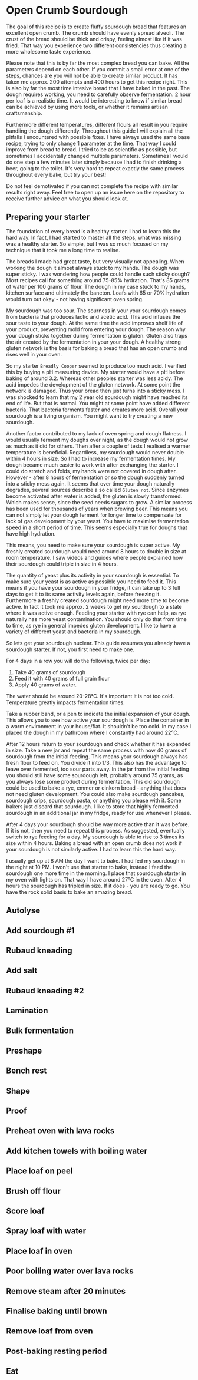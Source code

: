 # Open Crumb Sourdough

The goal of this recipe is to create fluffy sourdough bread that features an
excellent open crumb. The crumb should have evenly spread alveoli. The crust
of the bread should be thick and crispy, feeling almost like if it was fried.
That way you experience two different consistencies thus creating a more
wholesome taste experience.

Please note that this is by far the most complex bread you can bake. All the
parameters depend on each other. If you commit a small error at one of the steps,
chances are you will not be able to create similar product. It has taken me
approx. 200 attempts and 400 hours to get this recipe right. This is also by
far the most time intesive bread that I have baked in the past. The dough
requires working, you need to carefully observe fermentation. 2 hour per loaf
is a realistic time. It would be interesting to know if similar bread can be
achieved by using more tools, or whether it remains artisan craftsmanship.

Furthermore different temperatures, different flours all result in you require
handling the dough differently. Throughout this guide I will explain all
the pitfalls I encountered with possible fixes. I have always used the same
base recipe, trying to only change 1 parameter at the time. That way I could
improve from bread to bread. I tried to be as scientific as possible, but
sometimes I accidentally changed multiple parameters. Sometimes I would do one
step a few minutes later simply because I had to finish drinking a beer, going
to the toilet. It's very hard to repeat exactly the same process throughout
every bake, but try your best!

Do not feel demotivated if you can not complete the recipe with similar results
right away. Feel free to open up an issue here on the repository to receive
further advice on what you should look at.

## Preparing your starter

The foundation of every bread is a healthy starter. I had to learn this the
hard way. In fact, I had started to master all the steps, what was missing was
a healthy starter. So simple, but I was so much focused on my technique that it
took me a long time to realise.

The breads I made had great taste, but very visually not appealing.
When working the dough it almost always stuck to my hands. The dough was super
sticky. I was wondering how people could handle such sticky dough? Most
recipes call for something around 75-85% hydration. That's 85 grams of water
per 100 grams of flour. The dough in my case stuck to my hands, kitchen
surface and ultimately the baneton. Loafs with 65 or 70% hydration would turn
out okay - not having significant oven spring.

My sourdough was too sour. The sourness in your your sourdough comes from
bacteria that produces lactic and acetic acid. This acid infuses the sour
taste to your dough. At the same time the acid improves shelf life of your
product, preventing mold from entering your dough. The reason why your dough
sticks together during fermentation is gluten. Gluten also traps the air
created by the fermentation in your your dough. A healthy strong gluten
network is the basis for baking a bread that has an open crumb and rises well
in your oven.

So my starter `Breadly Cooper` seemed to produce too much acid. I verified
this by buying a pH measuring device. My starter would have a pH before baking
of around 3.2. Whereas other peoples starter was less acidy. The acid impedes
the development of the gluten network. At some point the network is damaged.
Thus your bread then just turns into a sticky mess. I was shocked to learn
that my 2 year old sourdough might have reached its end of life. But that is
normal. You might at some point have added different bacteria. That bacteria
ferments faster and creates more acid. Overall your sourdough is a living
organism. You might want to try creating a new sourdough.

Another factor contributed to my lack of oven spring and dough flatness. I
would usually ferment my doughs over night, as the dough would not grow as
much as it did for others. Then after a couple of tests I realised a warmer
temperature is beneficial. Regardless, my sourdough would never double within
4 hours in size. So I had to increase my fermentation times. My dough became
much easier to work with after exchanging the starter. I could do stretch and
folds, my hands were not covered in dough after. However - after 8 hours of
fermentation or so the dough suddenly turned into a sticky mess again. It
seems that over time your dough naturally degrades, several sources describe a
so called `Gluten rot`. Since enzymes become activated after water is added,
the gluten is slowly transformed. Which makes sense, since the seed needs
sugars to grow. A similar process has been used for thousands of years when
brewing beer. This means you can not simply let your dough ferment for longer
time to compensate for lack of gas development by your yeast. You have to
maximise fermentation speed in a short period of time. This seems especially
true for doughs that have high hydration.

This means, you need to make sure your sourdough is super active. My freshly
created sourdough would need around 8 hours to double in size at room
temperature. I saw videos and guides where people explained how their
sourdough could triple in size in 4 hours.

The quantity of yeast plus its activity in your sourdough is essential.
To make sure your yeast is as active as possible you need to feed it. This
means if you have your sourdough in your fridge, it can take up to 3 full days
to get it to its same activity levels again, before freezing it. Furthermore a
freshly created sourdough might need more time to become active. In fact it
took me approx. 2 weeks to get my sourdough to a state where it was active
enough. Feeding your starter with rye can help, as rye naturally has more
yeast contamination. You should only do that from time to time, as rye in
general impedes gluten development. I like to have a variety of different
yeast and bacteria in my sourdough.

So lets get your sourdough nuclear. This guide assumes you already have a
sourdough starter. If not, you first need to make one.

For 4 days in a row you will do the following, twice per day:
1. Take 40 grams of sourdough
2. Feed it with 40 grams of full grain flour
3. Apply 40 grams of water.

The water should be around 20-28°C. It's important it is not too cold.
Temperature greatly impacts fermentation times.

Take a rubber band, or a pen to indicate the initial expansion of your dough.
This allows you to see how active your sourdough is. Place the container in a
warm environment in your house/flat. It shouldn't be too cold. In my case I
placed the dough in my bathroom where I constantly had around 22°C.

After 12 hours return to your sourdough and check whether it has expanded in
size. Take a new jar and repeat the same process with now 40 grams of
sourdough from the initial feeding. This means your sourdough always has fresh
flour to feed on. You divide it into 1/3. This also has the advantage to leave
over fermented, too sour parts away. In the jar from the initial feeding you
should still have some sourdough left, probably around 75 grams, as you always
lose some product during fermentation. This old sourdough could be used to
bake a rye, emmer or einkorn bread - anything that does not need gluten
development. You could also make sourdough pancakes, sourdough crips,
sourdough pasta, or anything you please with it. Some bakers just discard that
sourdough. I like to store that highly fermented sourdough in an additional
jar in my fridge, ready for use whenever I please.

After 4 days your sourdough should be way more active than it was before. If
it is not, then you need to repeat this process. As suggested, eventually
switch to rye feeding for a day. My sourdough is able to rise to 3 times
its size within 4 hours. Baking a bread with an open crumb does not work
if your sourdough is not similarly active. I had to learn this the hard way.

I usually get up at 8 AM the day I want to bake. I had fed my sourdough in the
night at 10 PM. I won't use that starter to bake, instead I feed the sourdough
one more time in the morning. I place that sourdough starter in my oven with
lights on. That way I have around 27°C in the oven. After 4 hours the sourdough
has tripled in size. If it does - you are ready to go. You have the rock solid
basis to bake an amazing bread.

## Autolyse

## Add sourdough #1

## Rubaud kneading

## Add salt

## Rubaud kneading #2

## Lamination

## Bulk fermentation

## Preshape

## Bench rest

## Shape

## Proof

## Preheat oven with lava rocks

## Add kitchen towels with boiling water

## Place loaf on peel

## Brush off flour

## Score loaf

## Spray loaf with water

## Place loaf in oven

## Poor boiling water over lava rocks

## Remove steam after 20 minutes

## Finalise baking until brown

## Remove loaf from oven

## Post-baking resting period

## Eat
